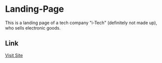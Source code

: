 # Landing-Page

This is a landing page of a tech company "i-Tech" (definitely not made up), who sells electronic goods.

## Link

[Visit Site](https://atharvashirsh.github.io/Landing-Page/)
